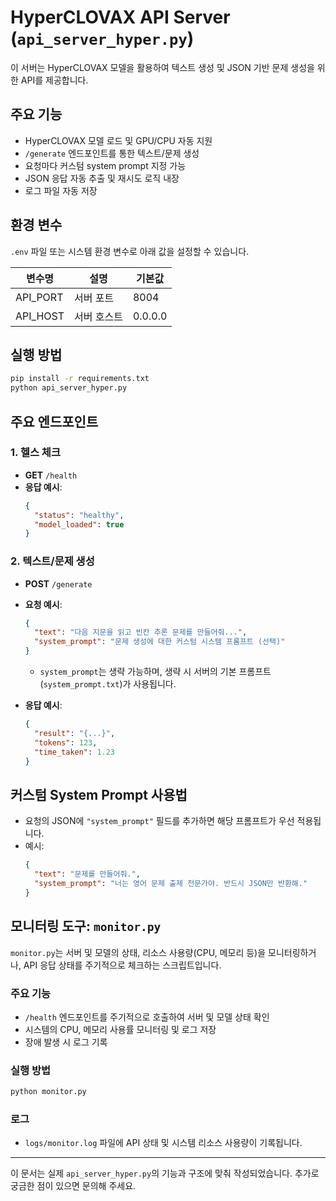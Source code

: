# HyperCLOVAX API Server (`api_server_hyper.py`)

이 서버는 HyperCLOVAX 모델을 활용하여 텍스트 생성 및 JSON 기반 문제 생성을 위한 API를 제공합니다.

## 주요 기능

- HyperCLOVAX 모델 로드 및 GPU/CPU 자동 지원
- `/generate` 엔드포인트를 통한 텍스트/문제 생성
- 요청마다 커스텀 system prompt 지정 가능
- JSON 응답 자동 추출 및 재시도 로직 내장
- 로그 파일 자동 저장

## 환경 변수

`.env` 파일 또는 시스템 환경 변수로 아래 값을 설정할 수 있습니다.

| 변수명   | 설명        | 기본값  |
| -------- | ----------- | ------- |
| API_PORT | 서버 포트   | 8004    |
| API_HOST | 서버 호스트 | 0.0.0.0 |

## 실행 방법

```bash
pip install -r requirements.txt
python api_server_hyper.py
```

## 주요 엔드포인트

### 1. 헬스 체크

- **GET** `/health`
- **응답 예시**:
  ```json
  {
    "status": "healthy",
    "model_loaded": true
  }
  ```

### 2. 텍스트/문제 생성

- **POST** `/generate`
- **요청 예시**:

  ```json
  {
    "text": "다음 지문을 읽고 빈칸 추론 문제를 만들어줘...",
    "system_prompt": "문제 생성에 대한 커스텀 시스템 프롬프트 (선택)"
  }
  ```

  - `system_prompt`는 생략 가능하며, 생략 시 서버의 기본 프롬프트(`system_prompt.txt`)가 사용됩니다.

- **응답 예시**:
  ```json
  {
    "result": "{...}",
    "tokens": 123,
    "time_taken": 1.23
  }
  ```

## 커스텀 System Prompt 사용법

- 요청의 JSON에 `"system_prompt"` 필드를 추가하면 해당 프롬프트가 우선 적용됩니다.
- 예시:
  ```json
  {
    "text": "문제를 만들어줘.",
    "system_prompt": "너는 영어 문제 출제 전문가야. 반드시 JSON만 반환해."
  }
  ```

## 모니터링 도구: `monitor.py`

`monitor.py`는 서버 및 모델의 상태, 리소스 사용량(CPU, 메모리 등)을 모니터링하거나, API 응답 상태를 주기적으로 체크하는 스크립트입니다.

### 주요 기능

- `/health` 엔드포인트를 주기적으로 호출하여 서버 및 모델 상태 확인
- 시스템의 CPU, 메모리 사용률 모니터링 및 로그 저장
- 장애 발생 시 로그 기록

### 실행 방법

```bash
python monitor.py
```

### 로그

- `logs/monitor.log` 파일에 API 상태 및 시스템 리소스 사용량이 기록됩니다.

---

이 문서는 실제 `api_server_hyper.py`의 기능과 구조에 맞춰 작성되었습니다. 추가로 궁금한 점이 있으면 문의해 주세요.

